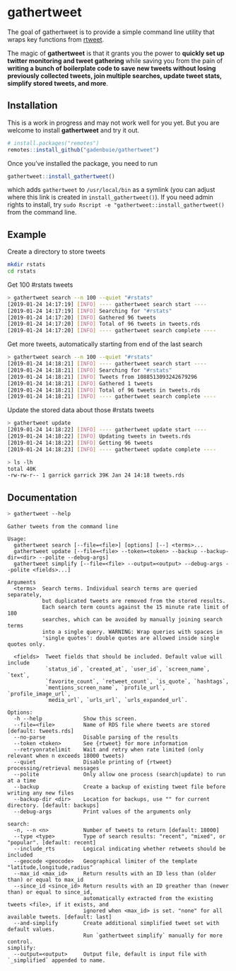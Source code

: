 
<!-- README.md is generated from README.Rmd. Please edit that file -->

# gathertweet

The goal of gathertweet is to provide a simple command line utility that
wraps key functions from [rtweet](https://rtweet.info).

The magic of **gathertweet** is that it grants you the power to
**quickly set up twitter monitoring and tweet gathering** while saving
you from the pain of **writing a bunch of boilerplate code to save new
tweets without losing previously collected tweets, join multiple
searches, update tweet stats, simplify stored tweets, and more**.

## Installation

This is a work in progress and may not work well for you yet. But you
are welcome to install **gathertweet** and try it out.

``` r
# install.packages("remotes")
remotes::install_github("gadenbuie/gathertweet")
```

Once you’ve installed the package, you need to run

``` r
gathertweet::install_gathertweet()
```

which adds `gathertweet` to `/usr/local/bin` as a symlink (you can
adjust where this link is created in `install_gathertweet()`). If you
need admin rights to install, try `sudo Rscript -e
"gathertweet::install_gathertweet()` from the command line.

## Example

Create a directory to store tweets

``` bash
mkdir rstats
cd rstats
```

Get 100 \#rstats tweets

``` bash
> gathertweet search --n 100 --quiet "#rstats"
[2019-01-24 14:17:19] [INFO] ---- gathertweet search start ----
[2019-01-24 14:17:19] [INFO] Searching for "#rstats"
[2019-01-24 14:17:20] [INFO] Gathered 96 tweets
[2019-01-24 14:17:20] [INFO] Total of 96 tweets in tweets.rds
[2019-01-24 14:17:20] [INFO] ---- gathertweet search complete ----
```

Get more tweets, automatically starting from end of the last search

``` bash
> gathertweet search --n 100 --quiet "#rstats"
[2019-01-24 14:18:21] [INFO] ---- gathertweet search start ----
[2019-01-24 14:18:21] [INFO] Searching for "#rstats"
[2019-01-24 14:18:21] [INFO] Tweets from 1088513093242679296
[2019-01-24 14:18:21] [INFO] Gathered 1 tweets
[2019-01-24 14:18:21] [INFO] Total of 96 tweets in tweets.rds
[2019-01-24 14:18:21] [INFO] ---- gathertweet search complete ----
```

Update the stored data about those \#rstats tweets

``` bash
> gathertweet update
[2019-01-24 14:18:22] [INFO] ---- gathertweet update start ----
[2019-01-24 14:18:22] [INFO] Updating tweets in tweets.rds
[2019-01-24 14:18:22] [INFO] Getting 96 tweets
[2019-01-24 14:18:23] [INFO] ---- gathertweet update complete ----
```

``` bash
> ls -lh
total 40K
-rw-rw-r-- 1 garrick garrick 39K Jan 24 14:18 tweets.rds
```

## Documentation

``` bash
> gathertweet --help
```

    Gather tweets from the command line
    
    Usage:
      gathertweet search [--file=<file>] [options] [--] <terms>...
      gathertweet update [--file=<file> --token=<token> --backup --backup-dir=<dir> --polite --debug-args]
      gathertweet simplify [--file=<file> --output=<output> --debug-args --polite <fields>...]
    
    Arguments
      <terms>  Search terms. Individual search terms are queried separately,
               but duplicated tweets are removed from the stored results.
               Each search term counts against the 15 minute rate limit of 180
               searches, which can be avoided by manually joining search terms
               into a single query. WARNING: Wrap queries with spaces in
               'single quotes': double quotes are allowed inside single quotes only.
    
      <fields>  Tweet fields that should be included. Default value will include
                `status_id`, `created_at`, `user_id`, `screen_name`, `text`,
                `favorite_count`, `retweet_count`, `is_quote`, `hashtags`,
                `mentions_screen_name`, `profile_url`, `profile_image_url`,
                `media_url`, `urls_url`, `urls_expanded_url`.
    
    Options:
      -h --help             Show this screen.
      --file=<file>         Name of RDS file where tweets are stored [default: tweets.rds]
      --no-parse            Disable parsing of the results
      --token <token>       See {rtweet} for more information
      --retryonratelimit    Wait and retry when rate limited (only relevant when n exceeds 18000 tweets)
      --quiet               Disable printing of {rtweet} processing/retrieval messages
      --polite              Only allow one process (search|update) to run at a time
      --backup              Create a backup of existing tweet file before writing any new files
      --backup-dir <dir>    Location for backups, use "" for current directory. [default: backups]
      --debug-args          Print values of the arguments only
    
    search:
      -n, --n <n>           Number of tweets to return [default: 18000]
      --type <type>         Type of search results: "recent", "mixed", or "popular". [default: recent]
      --include_rts         Logical indicating whether retweets should be included
      --geocode <geocode>   Geographical limiter of the template "latitude,longitude,radius"
      --max_id <max_id>     Return results with an ID less than (older than) or equal to max_id
      --since_id <since_id> Return results with an ID greather than (newer than) or equal to since_id,
                            automatically extracted from the existing tweets <file>, if it exists, and
                            ignored when <max_id> is set. "none" for all available tweets. [default: last]
      --and-simplify        Create additional simplified tweet set with default values.
                            Run `gathertweet simplify` manually for more control.
    simplify:
      --output=<output>     Output file, default is input file with `_simplified` appended to name.

